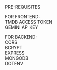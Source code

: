 PRE-REQUISITES

FOR FRONTEND:<BR>
TMDB ACCESS TOKEN <BR>
GEMINI API KEY<br>

FOR BACKEND:<BR>
CORS <BR>
BCRYPT<BR>
EXPRESS<BR> 
MONGODB<BR>
DOTENV<BR>
